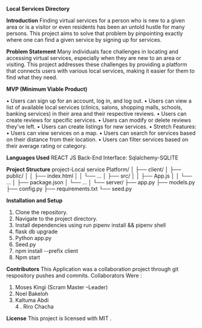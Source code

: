**Local Services Directory**

**Introduction**
Finding virtual services for a person who is new to a given area or is a visitor or even residents has been an untold hustle for many persons. This project aims to solve that problem by pinpointing exactly where one can find a given service by signing up for services.

**Problem Statement**
Many individuals face challenges in locating and accessing virtual services, especially when they are new to an area or visiting. This project addresses these challenges by providing a platform that connects users with various local services, making it easier for them to find what they need.

**MVP (Minimum Viable Product)**

•	Users can sign up for an account, log in, and log out.
•	Users can view a list of available local services (clinics, salons, shopping malls, schools, banking services) in their area and their respective reviews.
•	Users can create reviews for specific services.
•	Users can modify or delete reviews they've left.
•	Users can create listings for new services.
•	Stretch Features:
•	Users can view services on a map.
•	Users can search for services based on their distance from their location.
•	Users can filter services based on their average rating or category.


**Languages Used**
REACT JS
Back-End Interface: Sqlalchemy-SQLITE


**Project Structure**
project-Local service Platform/
│
├── client/
│   ├── public/
│   │   ├── index.html
│   │   └── ...
│   ├── src/
│   │   ├── App.js
│   │   └── ...
│   ├── package.json
│   └── ...
│
└── server/
    ├── app.py
    ├── models.py
    ├── config.py
    ├── requirements.txt
    └── seed.py

**Installation and Setup**
1. Clone the repository.
2. Navigate to the project directory.
3. Install dependencies using run pipenv install && pipenv shell
4. flask db upgrade
5. Python app.py
6. Seed.py
7. npm install --prefix client
8. Npm start

**Contributors**
This Application was a collaboration project through git respository pushes and commits.
Collaborators Were :
1.	Moses Kingi   (Scram Master –Leader)
2.	Noel  Bakeloh	
3.	Kaltuma Abdi	
4 . Riro   Chacha 


**License**
This project is licensed with MIT .